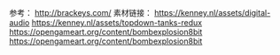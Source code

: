 参考：
http://brackeys.com/
素材链接：
https://kenney.nl/assets/digital-audio
https://kenney.nl/assets/topdown-tanks-redux
https://opengameart.org/content/bombexplosion8bit
https://opengameart.org/content/bombexplosion8bit
